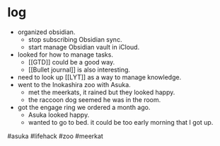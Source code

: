 # log

- organized obsidian.
	- stop subscribing Obsidian sync.
	- start manage Obsidian vault in iCloud.
- looked for how to manage tasks.
	- [[GTD]] could be a good way.
	- [[Bullet journal]] is also interesting.
- need to look up [[LYT]] as a way to manage knowledge.
- went to the Inokashira zoo with Asuka.
	- met the meerkats, it rained but they looked happy.
	- the raccoon dog seemed he was in the room.
- got the engage ring we ordered a month ago.
	- Asuka looked happy.
	- wanted to go to bed. it could be too early morning that I got up.

#asuka #lifehack #zoo #meerkat